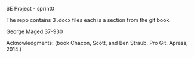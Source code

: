 SE Project - sprint0

The repo contains 3 .docx files each is a section from the git book.

George Maged 37-930

Acknowledgments: (book Chacon, Scott, and Ben Straub. Pro Git. Apress, 2014.)